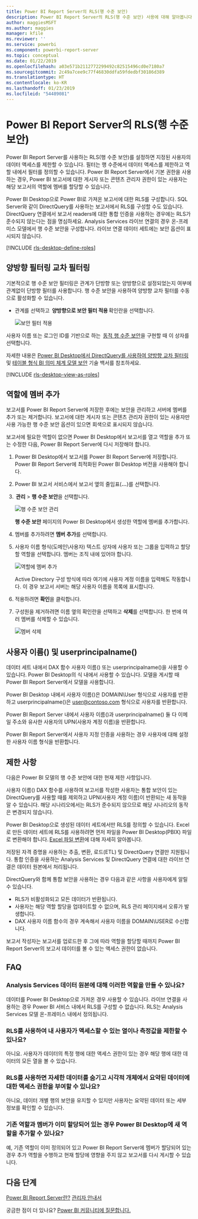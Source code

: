 ```yaml
---
title: Power BI Report Server의 RLS(행 수준 보안)
description: Power BI Report Server의 RLS(행 수준 보안) 사용에 대해 알아봅니다.
author: maggiesMSFT
ms.author: maggies
manager: kfile
ms.reviewer: ''
ms.service: powerbi
ms.component: powerbi-report-server
ms.topic: conceptual
ms.date: 01/22/2019
ms.openlocfilehash: a03e571b2112772299492c82515496cd0e7180a7
ms.sourcegitcommit: 2c49a7cee9c77f46830ddfa59fdedbf30186d389
ms.translationtype: HT
ms.contentlocale: ko-KR
ms.lasthandoff: 01/23/2019
ms.locfileid: "54489081"
---
```

# <a name="row-level-security-rls-in-power-bi-report-server"></a>Power BI Report Server의 RLS(행 수준 보안)

Power BI Report Server를 사용하는 RLS(행 수준 보안)를 설정하면 지정된 사용자의 데이터 액세스를 제한할 수 있습니다. 필터는 행 수준에서 데이터 액세스를 제한하고 역할 내에서 필터를 정의할 수 있습니다.  Power BI Report Server에서 기본 권한을 사용하는 경우, Power BI 보고서에 대한 게시자 또는 콘텐츠 관리자 권한이 있는 사용자는 해당 보고서의 역할에 멤버를 할당할 수 있습니다.    

Power BI Desktop으로 Power BI로 가져온 보고서에 대한 RLS를 구성합니다. SQL Server와 같이 DirectQuery를 사용하는 보고서에서 RLS를 구성할 수도 있습니다.  DirectQuery 연결에서 보고서 readers에 대한 통합 인증을 사용하는 경우에는 RLS가 준수되지 않는다는 점을 명심하세요. Analysis Services 라이브 연결의 경우 온-프레미스 모델에서 행 수준 보안을 구성합니다. 라이브 연결 데이터 세트에는 보안 옵션이 표시되지 않습니다. 

[!INCLUDE [rls-desktop-define-roles](../includes/rls-desktop-define-roles.md)]

## <a name="bidirectional-cross-filtering"></a>양방향 필터링 교차 필터링

기본적으로 행 수준 보안 필터링은 관계가 단방향 또는 양방향으로 설정되었는지 여부에 관계없이 단방향 필터를 사용합니다. 행 수준 보안을 사용하여 양방향 교차 필터를 수동으로 활성화할 수 있습니다.

- 관계를 선택하고  **양방향으로 보안 필터 적용** 확인란을 선택합니다. 

    ![보안 필터 적용](media/row-level-security-report-server/rls-apply-security-filter.png)

사용자 이름 또는 로그인 ID를 기반으로 하는  [동적 행 수준 보안](https://docs.microsoft.com/sql/analysis-services/supplemental-lesson-implement-dynamic-security-by-using-row-filters)을 구현할 때 이 상자를 선택합니다. 

자세한 내용은 [Power BI Desktop에서 DirectQuery를 사용하여 양방향 교차 필터링](../desktop-bidirectional-filtering.md) 및 [테이블 형식 BI 의미 체계 모델 보안](http://download.microsoft.com/download/D/2/0/D20E1C5F-72EA-4505-9F26-FEF9550EFD44/Securing%20the%20Tabular%20BI%20Semantic%20Model.docx) 기술 백서를 참조하세요.

[!INCLUDE [rls-desktop-view-as-roles](../includes/rls-desktop-view-as-roles.md)]


## <a name="add-members-to-roles"></a>역할에 멤버 추가 

보고서를 Power BI Report Server에 저장한 후에는 보안을 관리하고 서버에 멤버를 추가 또는 제거합니다. 보고서에 대한 게시자 또는 콘텐츠 관리자 권한이 있는 사용자만 사용 가능한 행 수준 보안 옵션이 있으면 회색으로 표시되지 않습니다.

 보고서에 필요한 역할이 없으면 Power BI Desktop에서 보고서를 열고 역할을 추가 또는 수정한 다음, Power BI Report Server에 다시 저장해야 합니다. 

1. Power BI Desktop에서 보고서를 Power BI Report Server에 저장합니다. Power BI Report Server에 최적화된 Power BI Desktop 버전을 사용해야 합니다.
2. Power BI 보고서 서비스에서 보고서 옆의 줄임표(**...**)를 선택합니다. 

3.  **관리** > **행 수준 보안**을 선택합니다. 

     ![행 수준 보안 관리](media/row-level-security-report-server/power-bi-report-server-rls-dialog.png)

    **행 수준 보안** 페이지의 Power BI Desktop에서 생성한 역할에 멤버를 추가합니다.

5. 멤버를 추가하려면 **멤버 추가**를 선택합니다.

1. 사용자 이름 형식(도메인\사용자) 텍스트 상자에 사용자 또는 그룹을 입력하고 할당할 역할을 선택합니다. 멤버는 조직 내에 있어야 합니다.   

    ![역할에 멤버 추가](media/row-level-security-report-server/power-bi-report-server-add-members.png)

    Active Directory 구성 방식에 따라 여기에 사용자 계정 이름을 입력해도 작동합니다. 이 경우 보고서 서버는 해당 사용자 이름을 목록에 표시합니다.

1. 적용하려면 **확인**을 클릭합니다.   

8. 구성원을 제거하려면 이름 옆의 확인란을 선택하고 **삭제**를 선택합니다.  한 번에 여러 멤버를 삭제할 수 있습니다. 

    ![멤버 삭제](media/row-level-security-report-server/power-bi-report-server-delete-members.png)


## <a name="username-and-userprincipalname"></a>사용자 이름() 및 userprincipalname()

데이터 세트 내에서 DAX 함수 사용자 이름() 또는 userprincipalname()을 사용할 수 있습니다. Power BI Desktop의 식 내에서 사용할 수 있습니다. 모델을 게시할 때 Power BI Report Server에서 모델을 사용합니다.

Power BI Desktop 내에서 사용자 이름()은 DOMAIN\User 형식으로 사용자를 반환하고 userprincipalname()은 user@contoso.com 형식으로 사용자를 반환합니다.

Power BI Report Server 내에서 사용자 이름()과 userprincipalname() 둘 다 이메일 주소와 유사한 사용자의 UPN(사용자 계정 이름)을 반환합니다.

Power BI Report Server에서 사용자 지정 인증을 사용하는 경우 사용자에 대해 설정한 사용자 이름 형식을 반환합니다.  

## <a name="limitations"></a>제한 사항 

다음은 Power BI 모델의 행 수준 보안에 대한 현재 제한 사항입니다. 

사용자 이름() DAX 함수를 사용하여 보고서를 작성한 사용자는 통합 보안이 있는 DirectQuery를 사용할 때를 제외하고 UPN(사용자 계정 이름)이 반환되는 새 동작을 알 수 있습니다.  해당 시나리오에서는 RLS가 준수되지 않으므로 해당 시나리오의 동작은 변경되지 않습니다.

Power BI Desktop으로 생성된 데이터 세트에서만 RLS를 정의할 수 있습니다. Excel로 만든 데이터 세트에 RLS를 사용하려면 먼저 파일을 Power BI Desktop(PBIX) 파일로 변환해야 합니다. [Excel 파일 변환](../desktop-import-excel-workbooks.md)에 대해 자세히 알아봅니다.

저장된 자격 증명을 사용하는 추출, 변환, 로드(ETL) 및 DirectQuery 연결만 지원됩니다. 통합 인증을 사용하는 Analysis Services 및 DirectQuery 연결에 대한 라이브 연결은 데이터 원본에서 처리됩니다. 

DirectQuery와 함께 통합 보안을 사용하는 경우 다음과 같은 사항을 사용자에게 알릴 수 있습니다.
- RLS가 비활성화되고 모든 데이터가 반환됩니다.
- 사용자는 해당 역할 할당을 업데이트할 수 없으며, RLS 관리 페이지에서 오류가 발생합니다.
- DAX 사용자 이름 함수의 경우 계속해서 사용자 이름을 DOMAIN\USER로 수신합니다. 

보고서 작성자는 보고서를 업로드한 후 그에 따라 역할을 할당할 때까지 Power BI Report Server의 보고서 데이터를 볼 수 있는 액세스 권한이 없습니다. 

 

## <a name="faq"></a>FAQ 

### <a name="can-i-create-these-roles-for-analysis-services-data-sources"></a>Analysis Services 데이터 원본에 대해 이러한 역할을 만들 수 있나요? 

데이터를 Power BI Desktop으로 가져온 경우 사용할 수 있습니다. 라이브 연결을 사용하는 경우 Power BI 서비스 내에서 RLS를 구성할 수 없습니다. RLS는 Analysis Services 모델 온-프레미스 내에서 정의됩니다. 

### <a name="can-i-use-rls-to-limit-the-columns-or-measures-accessible-by-my-users"></a>RLS를 사용하여 내 사용자가 액세스할 수 있는 열이나 측정값을 제한할 수 있나요? 

아니요. 사용자가 데이터의 특정 행에 대한 액세스 권한이 있는 경우 해당 행에 대한 데이터의 모든 열을 볼 수 있습니다. 

### <a name="does-rls-let-me-hide-detailed-data-but-give-access-to-data-summarized-in-visuals"></a>RLS를 사용하면 자세한 데이터를 숨기고 시각적 개체에서 요약된 데이터에 대한 액세스 권한을 부여할 수 있나요? 

아니요, 데이터 개별 행의 보안을 유지할 수 있지만 사용자는 요약된 데이터 또는 세부 정보를 확인할 수 있습니다. 

### <a name="can-i-add-new-roles-in-power-bi-desktop-if-i-already-have-existing-roles-and-members-assigned"></a>기존 역할과 멤버가 이미 할당되어 있는 경우 Power BI Desktop에 새 역할을 추가할 수 있나요? 

예, 기존 역할이 이미 정의되어 있고 Power BI Report Server에 멤버가 할당되어 있는 경우 추가 역할을 수행하고 현재 할당에 영향을 주지 않고 보고서를 다시 게시할 수 있습니다. 
 

## <a name="next-steps"></a>다음 단계

[Power BI Report Server란?](get-started.md) 
[관리자 안내서](admin-handbook-overview.md)  

궁금한 점이 더 있나요? [Power BI 커뮤니티에 질문합니다.](https://community.powerbi.com/)
